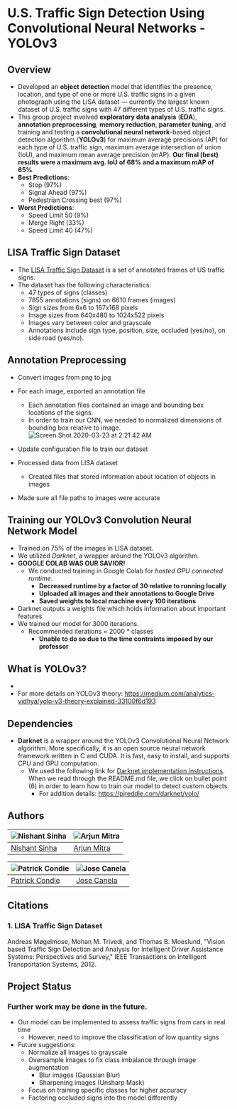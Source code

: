 # U.S. Traffic Sign Detection Using Convolutional Neural Networks - YOLOv3
## Overview
* Developed an **object detection** model that identifies the presence, location, and type of one or more U.S. traffic signs in a given photograph using the LISA dataset — currently the largest known dataset of U.S. traffic signs with 47 different types of U.S. traffic signs.
* This group project involved **exploratory data analysis** (**EDA**), **annotation preprocessing**, **memory reduction**, **parameter tuning**, and training and testing a **convolutional neural network**-based object detection algorithm (**YOLOv3**) for maximum average precisions (AP) for each type of U.S. traffic sign, maximum average intersection of union (IoU), and maximum mean average precision (mAP). **Our final (best) results were a maximum avg. IoU of 68% and a maximum mAP of 65%**. 
* **Best Predictions**:
  * Stop (97%)
  * Signal Ahead (97%)
  * Pedestrian Crossing best (97%)
* **Worst Predictions**:
  * Speed Limit 50 (9%)
  * Merge Right (33%)
  * Speed Limit 40 (47%)


## LISA Traffic Sign Dataset
* The [LISA Traffic Sign Dataset](http://cvrr.ucsd.edu/LISA/lisa-traffic-sign-dataset.html) is a set of annotated frames of US traffic signs.
* The dataset has the following characteristics:
  * 47 types of signs (classes)
  * 7855 annotations (signs) on 6610 frames (images)
  * Sign sizes from 6x6 to 167x168 pixels
  * Image sizes from 640x480 to 1024x522 pixels
  * Images vary between color and grayscale
  * Annotations include sign type, position, size, occluded (yes/no), on side road (yes/no).
## Annotation Preprocessing
* Convert images from png to jpg
* For each image, exported an annotation file
  * Each annotation files contained an image and bounding box locations of the signs.
  * In order to train our CNN, we needed to normalized dimensions of bounding box relative to image.
  ![Screen Shot 2020-03-23 at 2 21 42 AM](https://user-images.githubusercontent.com/56474640/77287934-1a9f2200-6cad-11ea-936d-e945c5caa569.png)
  
* Update configuration file to train our dataset
* Processed data from LISA dataset
  * Created files that stored information about location of objects in images
* Made sure all file paths to images were accurate

## Training our YOLOv3 Convolution Neural Network Model 
* Trained on 75% of the images in LISA dataset.
* We utilized *Darknet*, a wrapper around the YOLOv3 algorithm.
* **GOOGLE COLAB WAS OUR SAVIOR!**
  * We conducted training in Google Colab for *hosted GPU connected runtime*. 
    * **Decreased runtime by a factor of 30 relative to running locally**
    * **Uploaded all images and their annotations to Google Drive**
    * **Saved weights to local machine every 100 iterations**
* Darknet outputs a weights file which holds information about important features
* We trained our model for 3000 iterations.
  * Recommended iterations = 2000 * classes 
    * **Unable to do so due to the time contraints imposed by our professor**

## What is YOLOv3?
*
* For more details on YOLOv3 theory: https://medium.com/analytics-vidhya/yolo-v3-theory-explained-33100f6d193

## Dependencies
* **Darknet** is a wrapper around the YOLOv3 Convolutional Neural Network algorithm. More specifically, it is an open source neural network framework written in C and CUDA. It is fast, easy to install, and supports CPU and GPU computation. 
  * We used the following link for [Darknet implementation instructions](https://github.com/AlexeyAB/darknet/blob/master/README.md#yolo-v3-in-other-frameworks). When we read through the README.md file, we click on bullet point (6) in order to learn how to train our model to detect custom objects.
    * For addition details: https://pjreddie.com/darknet/yolo/

## Authors
![Nishant Sinha](https://avatars1.githubusercontent.com/u/46798485?s=400&u=e15e4723b7b3729b1d8f65fe2da44c519c7df345&v=4) | ![Arjun Mitra](https://avatars1.githubusercontent.com/u/42727780?s=400&v=4) | 
----------------------------------------------------------- | ----------------------------------------------------------- |
[Nishant Sinha](https://github.com/sinha-nishant) | [Arjun Mitra](https://github.com/arjunmitra) | [Patrick Condie]

![Patrick Condie](https://avatars2.githubusercontent.com/u/42784051?s=400&v=4) | ![Jose Canela](https://avatars1.githubusercontent.com/u/56474640?s=400&u=f847953fb3b95a50302bc3503c5837d01b9cfafd&v=4) | 
----------------------------------------------------------- | ----------------------------------------------------------- |
[Patrick Condie](https://github.com/pcondie) | [Jose Canela](https://github.com/JoseCanela)

## Citations
### 1. LISA Traffic Sign Dataset
Andreas Møgelmose, Mohan M. Trivedi, and Thomas B. Moeslund, "Vision based Traffic Sign Detection and Analysis for Intelligent Driver Assistance Systems: Perspectives and Survey," IEEE Transactions on Intelligent Transportation Systems, 2012.

## Project Status
### Further work may be done in the future.
* Our model can be implemented to assess traffic signs from cars in real time
  * However, need to improve the classification of low quantity signs
* Future suggestions:
  * Normalize all images to grayscale
  * Oversample images to fix class imbalance through image augmentation
    * Blur images (Gaussian Blur)
    * Sharpening images (Unsharp Mask)
  * Focus on training specific classes for higher accuracy
  * Factoring occluded signs into the model differently
